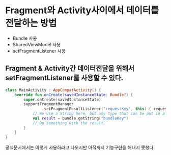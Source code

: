 # Fragment와 Activity사이에서 데이터를 전달하는 방법
  * Bundle 사용
  * SharedViewModel 사용
  * setFragmentListener 사용

## Fragment & Activity간 데이터전달을 위해서 setFragmentListener를 사용할 수 있다.
~~~kotlin
class MainActivity : AppCompatActivity() {
    override fun onCreate(savedInstanceState: Bundle?) {
        super.onCreate(savedInstanceState)
        supportFragmentManager
                .setFragmentResultListener("requestKey", this) { requestKey, bundle ->
            // We use a String here, but any type that can be put in a Bundle is supported.
            val result = bundle.getString("bundleKey")
            // Do something with the result.
        }
    }
}
~~~

공식문서에서는 이렇게 사용하라고 나오지만 아직까지 기능구현을 해내지 못했다.

